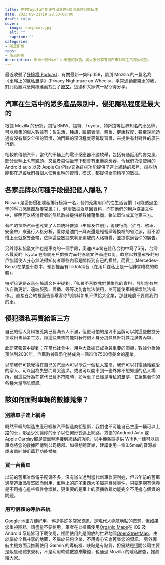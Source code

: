 ```yaml
---
title: 你的Toyota可能正在出賣你─談汽車侵犯隱私權
date: 2023-09-21T10:28:53+08:00
draft: false
cover:
  image: /img/car.jpg
  alt: ""
  caption: ""
categories:
- 所思所想
tags: 
- 所思所想
description: 來自一份Mozilla出產的報告，與大家分享有關汽車對車主的隱私侵犯。
---
```


最近收聽了[好檸檬 Podcast](https://wiwi.video/w/ppFRfxsfuqb1sRceT6Pkkp)，有關最新一集Ep.158，談到 Mozilla 的一篇名為《車輪上的隱私噩夢》(Privacy Nightmare on Wheels)，平常通勤都開車的我，對此話題深感興趣進而找到了[原文](https://foundation.mozilla.org/en/blog/privacy-nightmare-on-wheels-every-car-brand-reviewed-by-mozilla-including-ford-volkswagen-and-toyota-flunks-privacy-test/)，這邊和大家做一點心得分享。

## 汽車在生活中的眾多產品類別中，侵犯隱私程度是最大的

根據 Mozilla 的研究，包括 BMW、福特、Toyota、特斯拉等世界知名汽車品牌，可以蒐集的個人數據有：性生活、種族、臉部表情、體重、健康程度，甚至還能透過有沒有繫安全帶的習慣、油門踩的深淺程度等駕駛習慣，來提供有針對性的廣告行銷。

相較於傳統汽車，當代的車輛上的電子感應器不勝枚舉，包括有通話用的麥克風、部分車輛上也有鏡頭、又或者每個坐墊下都會有重量感應器，令我們方便使用的 Android auto 以及 Apple CarPlay又為這些功能提供了連上網路的服務，這些功能都在追蹤我們每個人使用車輛的習慣、模式，都提供車商精準的數據。

## 各家品牌以何種手段侵犯個人隱私？

Nissan 是這份侵犯隱私排行榜第一名，他們蒐集用戶的性生活習慣（可能透過坐墊的壓力感應器及麥克風？）、健康數據及基因資料，而在他們的用戶協議文件中，聲明可以將消費者的隱私數據提供給數據蒐集商、執法單位或其他第三方。

著名的福斯汽車也蒐集了人口統計數據（年齡及性別），駕駛行為（油門、煞車、安全帶）來進行人格分析，看你是油門一拜派還是輕輕踩等換檔的省油派，習不習慣上車就繫安全帶，依照這些數據來判斷駕駛的人格特質，並提供適合你的廣告。

另外隱私協議文件也是車商的一個手段，奧迪(Audi)在隱私合約中寫了5份，台灣人最愛的 Toyota 在有關用戶數據方面的協議文件高達12份，故意以數量眾多的用戶協議使人分心無法得知何者哪些內容是關係到自己的權益。而賓士(Mercedes-Benz)在某些車款中，預設裡面有Tiktok抖音（在用戶隱私上是一個非常糟糕的軟體）。

特斯拉更是故意在協議文件中提到：「如果不喜歡我們蒐集您的資料，可能會有無法自動更新、遠端服務、廣播、等等功能會無法使用，並可能使車輛損壞無法操作。」直接在合約裡面告訴乘客你的資料如果不供給大企業，那就乾脆不要買我們的車。

## 侵犯隱私再賣給第三方

自己的個人資料被蒐集已經滿令人不滿，但更可怕的是汽車品牌可以將這些數據分享或出售給第三方，讓這些廣告商能對我們個人身分提供具針對性之廣告內容。

此研究報告中提到：在當代社會中，用戶大數據已成為最重要的商機，數據分析師預估到2030年，汽車數據貨幣化將成為一個市值7500億美金的產業。

以前我們可能覺得在自己的汽車內可以享受一個私人空間，我們可以打電話給親愛的家人、可以因為失戀而痛哭流涕，或者可以開車到一些外界不想知道的私人場所，但這些行為在當代已經不符險時，如今車子已經是隱私的噩夢，它蒐集著你的各種大量隱私資訊。

## 該如何面對車輛的數據蒐集？

### 別讓車子連上網路

既然車輛的製造生產已經被汽車製造商給壟斷，我們也不可能自己生產一輛可以上路的車，那至少別讓你的車子以任何形式連上網路，方便的Android Auto 或 Apple Carplay都是使車輛連接到網路的功能，以手機熱電提供 Wifi也一樣可以讓車商將您的數據回傳到公司總部。如果想聽音樂，建議使用一條3.5mm的音源線或者單純使用藍芽功能播放。

### 買一台舊車

以前的舊車雖然電子配備不多，沒有辦法達到當代新車款便利姓，但五年前的舊車通常造車品質堅固而耐用，車輛上的許多東西大多屬純機械零件，只要定期有保養是不用擔心這些零件會壞掉，更重要的是車上的廣播收聽功能完全不用擔心個資的問題。

### 用可信賴的導航系統

Google 地圖方便好用，也提供許多店家資訊，是現代人導航地點的首選，但如果您重視隱私，請盡量不要使用，筆者在此推薦使用[Organic Maps](https://organicmaps.app/zh-Hans/)在 iOS 及 Android 系統皆可下載使用，裡面使用的是開放的世界地圖[OpenStreetMap](https://www.openstreetmap.org/#map=7/23.611/120.768)，由於屬於全民共享的地圖，不屬於任何企業，不用擔心它會蒐集您的資訊。
另外導航主機方面我推薦使用 Garmin 的導航機，缺點是有點貴，但優點是這間公司主要是販售硬體來營利，不是利用軟體數據來賺錢，也通過 Mozilla 的隱私審查，推薦給大家。